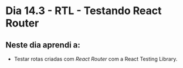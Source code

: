 # Dia 14.3 - RTL - Testando React Router

## Neste dia aprendi a:

- Testar rotas criadas com _React Router_ com a React Testing Library.
